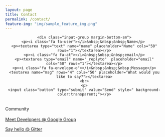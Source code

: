 ```yaml
---
layout: page
title: Contact
permalink: /contact/
feature-img: "img/sample_feature_img.png"
---
```


<center>
<form action="//formspree.io/marcog@unex.es"
      method="POST">
    
    <div class="input-group margin-bottom-sm">
    <p><i class="fa fa-user"></i>&nbsp;&nbsp;&nbsp;Name</p> 
    <p><textarea type="text" name="name" placeholder="Name" cols="50" rows="1"></textarea></p>
    <p><i class="fa fa-at"></i>&nbsp;&nbsp;&nbsp;email</p>
    <p><textarea type="email" name="_replyto"  placeholder="email" cols="50" rows="1"></textarea></p>
    <p><i class="fa fa-envelope-o"></i>&nbsp;&nbsp;&nbsp;Message</p>
    <textarea name="msg" rows="4" cols="50" placeholder="What would you like to say?"></textarea>
    <br>
    <p>
    <input class="button" type="submit" value="Send" style=" background-color:transparent;"></p>
</form>
</center>

<br>
<i class="fa fa-users"></i>   Community
<br><br>
<a href="https://groups.google.com/forum/?hl=es#!forum/robocomp-dev"> Meet Developers @ Google Group </a>
<br>
<p>
<a href="https://gitter.im/robocomp">Say hello @ Gitter </a></p>